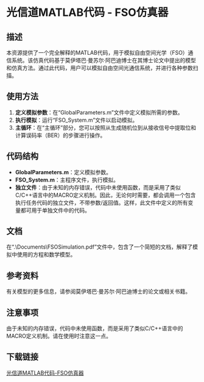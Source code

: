 # 光信道MATLAB代码 - FSO仿真器

## 描述

本资源提供了一个完全解释的MATLAB代码，用于模拟自由空间光学（FSO）通信系统。该仿真代码基于莫伊塔巴·曼苏尔·阿巴迪博士在其博士论文中提出的模型和仿真方法。通过此代码，用户可以模拟自由空间光通信系统，并进行各种参数扫描。

## 使用方法

1. **定义模拟参数**：在“GlobalParameters.m”文件中定义模拟所需的参数。
2. **执行模拟**：运行“FSO_System.m”文件以启动模拟。
3. **主循环**：在“主循环”部分，您可以按照从生成随机位到从接收信号中提取位和计算误码率（BER）的步骤进行操作。

## 代码结构

- **GlobalParameters.m**：定义模拟参数。
- **FSO_System.m**：主程序文件，执行模拟。
- **独立文件**：由于未知的内存错误，代码中未使用函数，而是采用了类似C/C++语言中的MACRO定义机制。因此，无论何时需要，都会调用一个包含执行任务代码的独立文件，不带参数/返回值。这样，此文件中定义的所有变量都可用于单独文件中的代码。

## 文档

在“.\Documents\FSOSimulation.pdf”文件中，包含了一个简短的文档，解释了模拟中使用的方程和数学模型。

## 参考资料

有关模型的更多信息，请参阅莫伊塔巴·曼苏尔·阿巴迪博士的论文或相关书籍。

## 注意事项

由于未知的内存错误，代码中未使用函数，而是采用了类似C/C++语言中的MACRO定义机制。请在使用时注意这一点。

## 下载链接

[光信道MATLAB代码-FSO仿真器](https://pan.quark.cn/s/3c8fa7af1730)